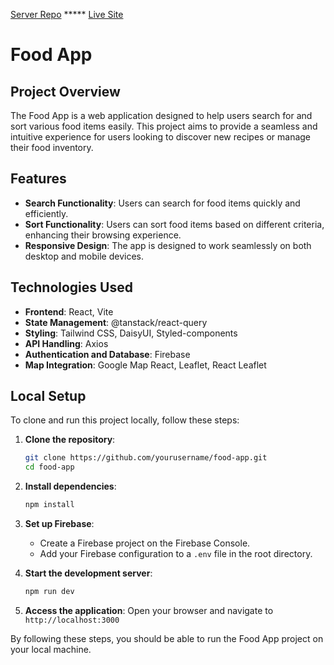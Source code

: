 
[Server Repo]() ***** [Live Site](https://food-09.web.app/)




# Food App

## Project Overview
The Food App is a web application designed to help users search for and sort various food items easily. This project aims to provide a seamless and intuitive experience for users looking to discover new recipes or manage their food inventory.

## Features
- **Search Functionality**: Users can search for food items quickly and efficiently.
- **Sort Functionality**: Users can sort food items based on different criteria, enhancing their browsing experience.
- **Responsive Design**: The app is designed to work seamlessly on both desktop and mobile devices.

## Technologies Used
- **Frontend**: React, Vite
- **State Management**: @tanstack/react-query
- **Styling**: Tailwind CSS, DaisyUI, Styled-components
- **API Handling**: Axios
- **Authentication and Database**: Firebase
- **Map Integration**: Google Map React, Leaflet, React Leaflet

## Local Setup
To clone and run this project locally, follow these steps:

1. **Clone the repository**:
    ```bash
    git clone https://github.com/yourusername/food-app.git
    cd food-app
    ```

2. **Install dependencies**:
    ```bash
    npm install
    ```

3. **Set up Firebase**:
    - Create a Firebase project on the Firebase Console.
    - Add your Firebase configuration to a `.env` file in the root directory.

4. **Start the development server**:
    ```bash
    npm run dev
    ```

5. **Access the application**:
    Open your browser and navigate to `http://localhost:3000`

By following these steps, you should be able to run the Food App project on your local machine.
